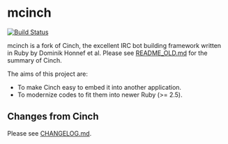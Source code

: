 # mcinch

[![Build Status](https://travis-ci.com/ochaochaocha3/mcinch.svg?branch=master)](https://travis-ci.com/ochaochaocha3/mcinch)

mcinch is a fork of Cinch, the excellent IRC bot building framework written in Ruby by Dominik Honnef et al.
Please see [README\_OLD.md](README_OLD.md) for the summary of Cinch.

The aims of this project are:

* To make Cinch easy to embed it into another application.
* To modernize codes to fit them into newer Ruby (>= 2.5).

## Changes from Cinch

Please see [CHANGELOG.md](CHANGELOG.md).

